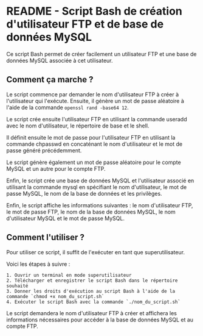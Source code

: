# README - Script Bash de création d'utilisateur FTP et de base de données MySQL
Ce script Bash permet de créer facilement un utilisateur FTP et une base de données MySQL associée à cet utilisateur.

## Comment ça marche ?
Le script commence par demander le nom d'utilisateur FTP à créer à l'utilisateur qui l'exécute. Ensuite, il génère un mot de passe aléatoire à l'aide de la commande `openssl rand -base64 12`.

Le script crée ensuite l'utilisateur FTP en utilisant la commande useradd avec le nom d'utilisateur, le répertoire de base et le shell.

Il définit ensuite le mot de passe pour l'utilisateur FTP en utilisant la commande chpasswd en concaténant le nom d'utilisateur et le mot de passe généré précédemment.

Le script génère également un mot de passe aléatoire pour le compte MySQL et un autre pour le compte FTP.

Enfin, le script crée une base de données MySQL et l'utilisateur associé en utilisant la commande mysql en spécifiant le nom d'utilisateur, le mot de passe MySQL, le nom de la base de données et les privilèges.

Enfin, le script affiche les informations suivantes : le nom d'utilisateur FTP, le mot de passe FTP, le nom de la base de données MySQL, le nom d'utilisateur MySQL et le mot de passe MySQL.

## Comment l'utiliser ?
Pour utiliser ce script, il suffit de l'exécuter en tant que superutilisateur.

Voici les étapes à suivre :

    1. Ouvrir un terminal en mode superutilisateur
    2. Télécharger et enregistrer le script Bash dans le répertoire souhaité
    3. Donner les droits d'exécution au script Bash à l'aide de la commande `chmod +x nom_du_script.sh`
    4. Exécuter le script Bash avec la commande `./nom_du_script.sh`
Le script demandera le nom d'utilisateur FTP à créer et affichera les informations nécessaires pour accéder à la base de données MySQL et au compte FTP.